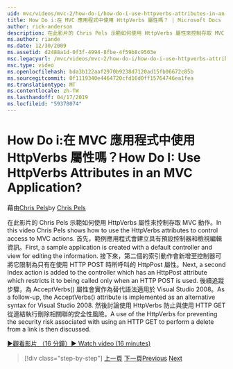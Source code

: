 ```yaml
---
uid: mvc/videos/mvc-2/how-do-i/how-do-i-use-httpverbs-attributes-in-an-mvc-application
title: How Do i:在 MVC 應用程式中使用 HttpVerbs 屬性嗎？ | Microsoft Docs
author: rick-anderson
description: 在此影片的 Chris Pels 示範如何使用 HttpVerbs 屬性來控制存取 MVC 動作。 首先，範例應用程式會透過預設共同...
ms.author: riande
ms.date: 12/30/2009
ms.assetid: d2488a1d-0f3f-4994-8fbe-4f59b8c9503e
msc.legacyurl: /mvc/videos/mvc-2/how-do-i/how-do-i-use-httpverbs-attributes-in-an-mvc-application
msc.type: video
ms.openlocfilehash: bda3b122aaf2970b9238d7120ad15fb06672c85b
ms.sourcegitcommit: 0f1119340e4464720cfd16d0ff15764746ea1fea
ms.translationtype: MT
ms.contentlocale: zh-TW
ms.lasthandoff: 04/17/2019
ms.locfileid: "59378074"
---
```

# <a name="how-do-i-use-httpverbs-attributes-in-an-mvc-application"></a><span data-ttu-id="b60df-105">How Do i:在 MVC 應用程式中使用 HttpVerbs 屬性嗎？</span><span class="sxs-lookup"><span data-stu-id="b60df-105">How Do I: Use HttpVerbs Attributes in an MVC Application?</span></span>

<span data-ttu-id="b60df-106">藉由[Chris Pels](https://twitter.com/chrispels)</span><span class="sxs-lookup"><span data-stu-id="b60df-106">by [Chris Pels](https://twitter.com/chrispels)</span></span>

<span data-ttu-id="b60df-107">在此影片的 Chris Pels 示範如何使用 HttpVerbs 屬性來控制存取 MVC 動作。</span><span class="sxs-lookup"><span data-stu-id="b60df-107">In this video Chris Pels shows how to use the HttpVerbs attributes to control access to MVC actions.</span></span> <span data-ttu-id="b60df-108">首先，範例應用程式會建立具有預設控制器和檢視編輯資訊。</span><span class="sxs-lookup"><span data-stu-id="b60df-108">First, a sample application is created with a default controller and view for editing the information.</span></span> <span data-ttu-id="b60df-109">接下來，第二個的索引動作會新增至控制器可將它限制為只有在使用 HTTP POST 時所呼叫的 HttpPost 屬性。</span><span class="sxs-lookup"><span data-stu-id="b60df-109">Next, a second Index action is added to the controller which has an HttpPost attribute which restricts it to being called only when an HTTP POST is used.</span></span> <span data-ttu-id="b60df-110">後續追蹤步驟，為 AcceptVerbs() 屬性會實作為替代語法適用於 Visual Studio 2008。</span><span class="sxs-lookup"><span data-stu-id="b60df-110">As a follow-up, the AcceptVerbs() attribute is implemented as an alternative syntax for Visual Studio 2008.</span></span> <span data-ttu-id="b60df-111">然後討論使用 HttpVerbs 防止與使用 HTTP GET 從連結執行刪除相關聯的安全性風險。</span><span class="sxs-lookup"><span data-stu-id="b60df-111">A use of the HttpVerbs for preventing the security risk associated with using an HTTP GET to perform a delete from a link is then discussed.</span></span>

[<span data-ttu-id="b60df-112">&#9654;觀看影片 （16 分鐘）</span><span class="sxs-lookup"><span data-stu-id="b60df-112">&#9654; Watch video (16 minutes)</span></span>](https://channel9.msdn.com/Blogs/ASP-NET-Site-Videos/how-do-i-use-httpverbs-attributes-in-an-mvc-application)

> [!div class="step-by-step"]
> <span data-ttu-id="b60df-113">[上一頁](how-do-i-work-with-model-binders-in-an-mvc-application.md)
> [下一頁](mvc2-html-encoding.md)</span><span class="sxs-lookup"><span data-stu-id="b60df-113">[Previous](how-do-i-work-with-model-binders-in-an-mvc-application.md)
[Next](mvc2-html-encoding.md)</span></span>
